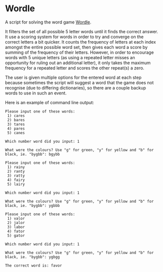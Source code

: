 # Wordle
A script for solving the word game [Wordle](https://www.powerlanguage.co.uk/wordle/). 

It filters the set of all possible 5 letter words until it finds the correct answer. It use a scoring system for words in order to try and converge on the correct letters a bit quicker. It counts the frequency of letters at each index amongst the entire possible word set, then gives each word a score by summing of the frequency of their letters. However, in order to encourage words with 5 unique letters (as using a repeated letter misses an opportunity for ruling out an additional letter), it only takes the maximum frequency for a repeated letter and scores the other repeat(s) a zero. 

The user is given multiple options for the entered word at each step because sometimes the script will suggest a word that the game does not recognise (due to differing dictionaries), so there are a couple backup words to use in such an event.

Here is an example of command line output: 
```
Please input one of these words:
 1) cares
 2) bares
 3) tares
 4) pares
 5) canes

Which number word did you input: 1

What were the colours? Use "g" for green, "y" for yellow and "b" for black, ie. "bygbb": bgybb

Please input one of these words:
 1) rainy
 2) ranty
 3) ratty
 4) fairy
 5) lairy

Which number word did you input: 1

What were the colours? Use "g" for green, "y" for yellow and "b" for black, ie. "bygbb": ygbbb

Please input one of these words:
 1) valor
 2) jalor
 3) labor
 4) fator
 5) gator

Which number word did you input: 1

What were the colours? Use "g" for green, "y" for yellow and "b" for black, ie. "bygbb": ygbgg

The correct word is: favor
```

